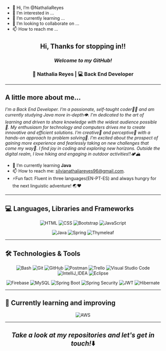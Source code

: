 - 👋 Hi, I’m @NathaliaReyes
- 👀 I’m interested in ...
- 🌱 I’m currently learning ...
- 💞️ I’m looking to collaborate on ...
- 📫 How to reach me ...

<h2 align="center"> Hi, Thanks for stopping in!!</h2>

<h3 align="center"><i>Welcome to my GitHub!</i></h3>

<div align="center">
<h3>👩 Nathalia Reyes | 💻 Back End Developer</h3>
</div>

-------

## A little more about me... 

<p><i>
  I'm a Back End Developer. I'm a passionate, self-taught coder👩‍💻 and am currently studying Java more in-depth👁️. I'm dedicated to the art of learning and driven to 
  share knowledge with the widest audience possible🤝. My enthusiasm for technology and computers drives me to create innovative and efficient solutions. I'm 
  creative🎨 and perceptive🔭 with a hands-on approach to problem solving🚀. I'm excited about the prospect of gaining more experience and fearlessly taking on new 
  challenges that come my way💪. I find joy in coding and exploring new horizons. Outside the digital realm, I love hiking and engaging in outdoor activities!!🏕️🏔️
</i></p>
 

* 🌱 I’m currently learning **Java**
* 📫 How to reach me: [silvianathaliareyes96@gmail.com](mailto:silvianathaliareyes96@gmail.com).
* ⚡Fun fact: Fluent in three languages(EN-PT-ES) and always hungry for the next linguistic adventure! 🌏❤️

-------
## 💻 Languages, Libraries and Frameworks
<p align="center"> 
    <img alt="HTML" src="https://img.shields.io/badge/HTML-E34F26.svg?logo=html5&logoColor=white">
    <img alt="CSS" src="https://img.shields.io/badge/CSS-1572B6.svg?logo=css3&logoColor=white">
    <img alt="Bootstrap" src="https://img.shields.io/badge/Bootstrap-7952B3.svg?logo=bootstrap&logoColor=white">
    <img alt="JavaScript" src="https://img.shields.io/badge/JavaScript-F7DF1E.svg?logo=javascript&logoColor=black">
</p>  

<p align="center">
    <img alt="Java" src="https://img.shields.io/badge/Java-ff7c00.svg?logo=openjdk&logoColor=white">
    <img alt="Spring" src="https://img.shields.io/badge/Spring-%236DB33F.svg?logo=spring&logoColor=white">
    <img alt="Thymeleaf" src="https://img.shields.io/badge/Thymeleaf-%23005C0F.svg?logo=Thymeleaf&logoColor=white">
</p>

-------
## 🛠️ Technologies & Tools

<p align="center"> 
    <img alt="Bash" src="https://img.shields.io/badge/Bash-121011.svg?logo=gnu-bash&logoColor=white">
    <img alt="Git" src="https://img.shields.io/badge/Git-F05033.svg?logo=git&logoColor=white">
    <img alt="GitHub" src="https://img.shields.io/badge/-GitHub-181717?style=flat-square&logo=github">
    <img alt="Postman" src="https://img.shields.io/badge/Postman-FF6C37?logo=postman&logoColor=white">
    <img alt="Trello" src="https://img.shields.io/badge/Trello-0052CC?logo=trello&logoColor=white">
    <img alt="Visual Studio Code" src="https://img.shields.io/badge/Visual%20Studio%20Code-0078d7.svg?logo=visual-studio-code&logoColor=white">  
    <img alt="IntelliJ_IDEA" src="https://img.shields.io/badge/IntelliJ_IDEA-e40078.svg?logo=intellij-idea&logoColor=white">
    <img alt="Eclipse" src="https://img.shields.io/badge/Eclipse-634290?logo=eclipse&logoColor=white">
</p>

<p align="center"> 
  <img alt="Firebase" src="https://img.shields.io/badge/Firebase-282C34?logo=firebase&logoColor=FFCA28">
  <img alt="MySQL" src ="https://img.shields.io/badge/mysql-%2300f.svg?logo=mysql&logoColor=white">
  <img alt="Spring Boot" src="https://img.shields.io/badge/Spring Boot-%236DB33F.svg?logo=springboot&logoColor=white">
  <img alt="Spring Security" src="https://img.shields.io/badge/Spring Security-%236DB33F.svg?logo=springsecurity&logoColor=white">
  <img alt="JWT" src="https://img.shields.io/badge/JWT-black?logo=JSON%20web%20tokens">
  <img alt="Hibernate" src ="https://img.shields.io/badge/Hibernate-59666C?logo=Hibernate&logoColor=white">
</p>

-------
## 🚀 Currently learning and improving

<p align="center"> 
    <img alt="AWS" src="https://img.shields.io/badge/AWS-%23FF9900.svg?logo=amazon-aws&logoColor=black">
</p>

-------
<h2 align="center"><i>Take a look at my repositories and let's get in touch!</i>⬇️</h2>
